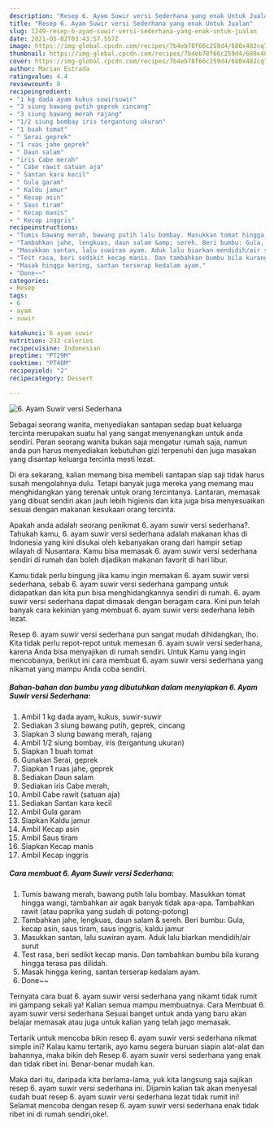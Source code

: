```yaml
---
description: "Resep 6. Ayam Suwir versi Sederhana yang enak Untuk Jualan"
title: "Resep 6. Ayam Suwir versi Sederhana yang enak Untuk Jualan"
slug: 1249-resep-6-ayam-suwir-versi-sederhana-yang-enak-untuk-jualan
date: 2021-05-02T03:43:57.557Z
image: https://img-global.cpcdn.com/recipes/7b4eb78f66c259d4/680x482cq70/6-ayam-suwir-versi-sederhana-foto-resep-utama.jpg
thumbnail: https://img-global.cpcdn.com/recipes/7b4eb78f66c259d4/680x482cq70/6-ayam-suwir-versi-sederhana-foto-resep-utama.jpg
cover: https://img-global.cpcdn.com/recipes/7b4eb78f66c259d4/680x482cq70/6-ayam-suwir-versi-sederhana-foto-resep-utama.jpg
author: Marian Estrada
ratingvalue: 4.4
reviewcount: 8
recipeingredient:
- "1 kg dada ayam kukus suwirsuwir"
- "3 siung bawang putih geprek cincang"
- "3 siung bawang merah rajang"
- "1/2 siung bombay iris tergantung ukuran"
- "1 buah tomat"
- " Serai geprek"
- "1 ruas jahe geprek"
- " Daun salam"
- "iris Cabe merah"
- " Cabe rawit satuan aja"
- " Santan kara kecil"
- " Gula garam"
- " Kaldu jamur"
- " Kecap asin"
- " Saus tiram"
- " Kecap manis"
- " Kecap inggris"
recipeinstructions:
- "Tumis bawang merah, bawang putih lalu bombay. Masukkan tomat hingga wangi, tambahkan air agak banyak tidak apa-apa. Tambahkan rawit (atau paprika yang sudah di potong-potong)"
- "Tambahkan jahe, lengkuas, daun salam &amp; sereh. Beri bumbu: Gula, kecap asin, saus tiram, saus inggris, kaldu jamur"
- "Masukkan santan, lalu suwiran ayam. Aduk lalu biarkan mendidih/air surut"
- "Test rasa, beri sedikit kecap manis. Dan tambahkan bumbu bila kurang hingga terasa pas dilidah."
- "Masak hingga kering, santan terserap kedalam ayam."
- "Done~~"
categories:
- Resep
tags:
- 6
- ayam
- suwir

katakunci: 6 ayam suwir 
nutrition: 233 calories
recipecuisine: Indonesian
preptime: "PT29M"
cooktime: "PT40M"
recipeyield: "2"
recipecategory: Dessert

---
```



![6. Ayam Suwir versi Sederhana](https://img-global.cpcdn.com/recipes/7b4eb78f66c259d4/680x482cq70/6-ayam-suwir-versi-sederhana-foto-resep-utama.jpg)

Sebagai seorang wanita, menyediakan santapan sedap buat keluarga tercinta merupakan suatu hal yang sangat menyenangkan untuk anda sendiri. Peran seorang  wanita bukan saja mengatur rumah saja, namun anda pun harus menyediakan kebutuhan gizi terpenuhi dan juga masakan yang disantap keluarga tercinta mesti lezat.

Di era  sekarang, kalian memang bisa membeli santapan siap saji tidak harus susah mengolahnya dulu. Tetapi banyak juga mereka yang memang mau menghidangkan yang terenak untuk orang tercintanya. Lantaran, memasak yang dibuat sendiri akan jauh lebih higienis dan kita juga bisa menyesuaikan sesuai dengan makanan kesukaan orang tercinta. 



Apakah anda adalah seorang penikmat 6. ayam suwir versi sederhana?. Tahukah kamu, 6. ayam suwir versi sederhana adalah makanan khas di Indonesia yang kini disukai oleh kebanyakan orang dari hampir setiap wilayah di Nusantara. Kamu bisa memasak 6. ayam suwir versi sederhana sendiri di rumah dan boleh dijadikan makanan favorit di hari libur.

Kamu tidak perlu bingung jika kamu ingin memakan 6. ayam suwir versi sederhana, sebab 6. ayam suwir versi sederhana gampang untuk didapatkan dan kita pun bisa menghidangkannya sendiri di rumah. 6. ayam suwir versi sederhana dapat dimasak dengan beragam cara. Kini pun telah banyak cara kekinian yang membuat 6. ayam suwir versi sederhana lebih lezat.

Resep 6. ayam suwir versi sederhana pun sangat mudah dihidangkan, lho. Kita tidak perlu repot-repot untuk memesan 6. ayam suwir versi sederhana, karena Anda bisa menyajikan di rumah sendiri. Untuk Kamu yang ingin mencobanya, berikut ini cara membuat 6. ayam suwir versi sederhana yang nikamat yang mampu Anda coba sendiri.

<!--inarticleads1-->

##### Bahan-bahan dan bumbu yang dibutuhkan dalam menyiapkan 6. Ayam Suwir versi Sederhana:

1. Ambil 1 kg dada ayam, kukus, suwir-suwir
1. Sediakan 3 siung bawang putih, geprek, cincang
1. Siapkan 3 siung bawang merah, rajang
1. Ambil 1/2 siung bombay, iris (tergantung ukuran)
1. Siapkan 1 buah tomat
1. Gunakan  Serai, geprek
1. Siapkan 1 ruas jahe, geprek
1. Sediakan  Daun salam
1. Sediakan iris Cabe merah,
1. Ambil  Cabe rawit (satuan aja)
1. Sediakan  Santan kara kecil
1. Ambil  Gula garam
1. Siapkan  Kaldu jamur
1. Ambil  Kecap asin
1. Ambil  Saus tiram
1. Siapkan  Kecap manis
1. Ambil  Kecap inggris




<!--inarticleads2-->

##### Cara membuat 6. Ayam Suwir versi Sederhana:

1. Tumis bawang merah, bawang putih lalu bombay. Masukkan tomat hingga wangi, tambahkan air agak banyak tidak apa-apa. Tambahkan rawit (atau paprika yang sudah di potong-potong)
1. Tambahkan jahe, lengkuas, daun salam &amp; sereh. Beri bumbu: Gula, kecap asin, saus tiram, saus inggris, kaldu jamur
1. Masukkan santan, lalu suwiran ayam. Aduk lalu biarkan mendidih/air surut
1. Test rasa, beri sedikit kecap manis. Dan tambahkan bumbu bila kurang hingga terasa pas dilidah.
1. Masak hingga kering, santan terserap kedalam ayam.
1. Done~~




Ternyata cara buat 6. ayam suwir versi sederhana yang nikamt tidak rumit ini gampang sekali ya! Kalian semua mampu membuatnya. Cara Membuat 6. ayam suwir versi sederhana Sesuai banget untuk anda yang baru akan belajar memasak atau juga untuk kalian yang telah jago memasak.

Tertarik untuk mencoba bikin resep 6. ayam suwir versi sederhana nikmat simple ini? Kalau kamu tertarik, ayo kamu segera buruan siapin alat-alat dan bahannya, maka bikin deh Resep 6. ayam suwir versi sederhana yang enak dan tidak ribet ini. Benar-benar mudah kan. 

Maka dari itu, daripada kita berlama-lama, yuk kita langsung saja sajikan resep 6. ayam suwir versi sederhana ini. Dijamin kalian tak akan menyesal sudah buat resep 6. ayam suwir versi sederhana lezat tidak rumit ini! Selamat mencoba dengan resep 6. ayam suwir versi sederhana enak tidak ribet ini di rumah sendiri,oke!.

